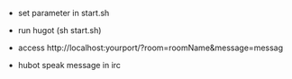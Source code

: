* set parameter in start.sh
* run hugot (sh start.sh)
* access http://localhost:yourport/?room=roomName&message=messag


* hubot speak message in irc